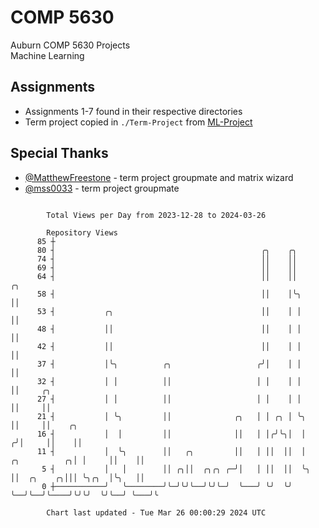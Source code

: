 # COMP 5630
Auburn COMP 5630 Projects  
Machine Learning

## Assignments
- Assignments 1-7 found in their respective directories
- Term project copied in `./Term-Project` from [ML-Project](https://github.com/wumphlett/ML-Project)

## Special Thanks
- [@MatthewFreestone](https://github.com/MatthewFreestone) - term project groupmate and matrix wizard
- [@mss0033](https://github.com/mss0033) - term project groupmate

```

        Total Views per Day from 2023-12-28 to 2024-03-26

        Repository Views
      85 ┼
      80 ┤                                              ╭╮    ╭╮
      74 ┤                                              ││    ││
      69 ┤                                              ││    ││
      64 ┤                                              ││    ││                    ╭╮
      58 ┤                                              ││    │╰╮                   ││
      53 ┤           ╭╮                                 ││    │ │                   ││
      48 ┤           ││                                 ││    │ │                   ││
      42 ┤           ││                                 ││    │ │                   ││
      37 ┤           │╰╮          ╭╮                   ╭╯│    │ │                   ││
      32 ┤           │ │          ││                   │ │    │ │                   ││     ╭╮
      27 ┤           │ │          ││                   │ │    │ │                   ││     ││
      21 ┤           │ ╰╮         ││              ╭╮   │ │ ╭╮ │ ╰╮                  ││     ││    ╭╮
      16 ┤           │  │         ││              ││   │ │╭╯╰╮│  │                 ╭╯│     ││    ││
      11 ┤           │  ╰╮        ││   ╭╮         ││   │ ││  ││  │   ╭╮          ╭╮│ │     ││    ││
       5 ┤           │   │        ││ ╭╮││  ╭╮╭╮ ╭─╯│   │ ││  ││  ╰╮  ││  ╭╮    ╭╮│││ ╰╮╭╮  │╰╮   ││
       0 ┼───────────╯   ╰────────╯╰─╯╰╯╰──╯╰╯╰─╯  ╰───╯ ╰╯  ╰╯   ╰──╯╰──╯╰────╯╰╯╰╯  ╰╯╰──╯ ╰───╯╰

        Chart last updated - Tue Mar 26 00:00:29 2024 UTC
        
```
